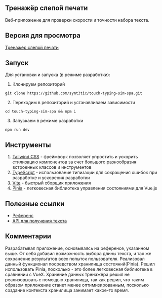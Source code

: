 ## Тренажёр слепой печати
Веб-приложение для проверки скорости и точности набора текста.

## Версия для просмотра
[Тренажёр слепой печати](https://synt3tic.github.io/touch-typing-sim-spa)

## Запуск

Для установки и запуска (в режиме разработки): 

1. Клонируем репозиторий

```
git clone https://github.com/synt3tic/touch-typing-sim-spa.git
```

2. Переходим в репозиторий и устанавливаем зависимости

```
cd touch-typing-sim-spa && npm i
```

3. Запускаем в режиме разработки

```
npm run dev
```

## Инструменты

1. [Tailwind CSS](https://tailwindcss.com/docs/guides/vite) - фреймворк позволяет упростить и ускорить стилизацию компонентов за счет большого разнообразия встроенных классов и инструментов
2. [TypeScript](https://www.typescriptlang.org/) - использование типизации для сокращения ошибок при разработке и ускорения разработки
3. [Vite](https://vitejs.dev/) - быстрый сборщик приложения
4. [Pinia](https://pinia.vuejs.org/) - легковесная библиотека управления состояниями для Vue.js

## Полезные ссылки

- [Референс](https://www.ratatype.ru/typing-test/test/)
- [API для получения текста](https://fish-text.ru/api)

## Комментарии
Разрабатывал приложение, основываясь на референсе, указанном выше. От себя добавил возможность выбора длины текста, и так же сохранение результатов всех попыток пользователя. Реализовал данный функционал посредством хранилища состояний(Pinia). Решил использовать Pinia, посколько - это более легковесная библиотека в сравнении с VueX. Хранение данных тренажёра решил не реализовывать с помощью хранилища, так как решил, что таким образом приложение станет менее оптимизированным, посколько создание контекста хранилища занимает какое-то время.
